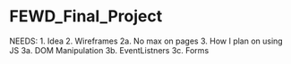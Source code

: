 # FEWD_Final_Project

NEEDS:
    1. Idea
    2. Wireframes
        2a. No max on pages
    3. How I plan on using JS
        3a. DOM Manipulation
        3b. EventListners
        3c. Forms